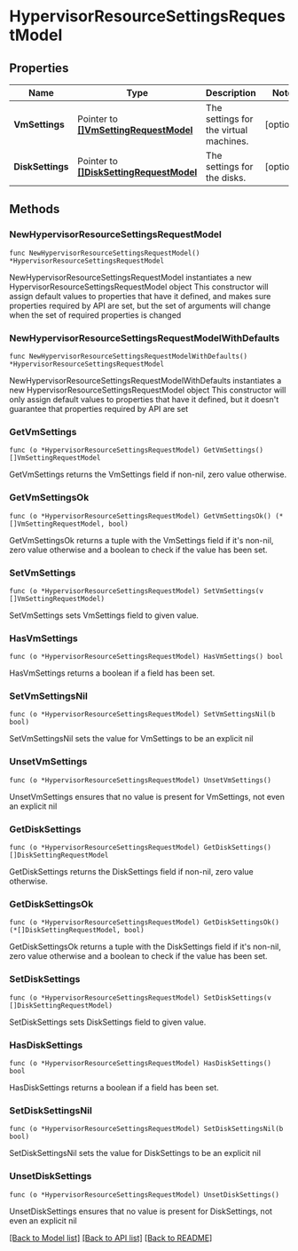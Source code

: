 # HypervisorResourceSettingsRequestModel

## Properties

Name | Type | Description | Notes
------------ | ------------- | ------------- | -------------
**VmSettings** | Pointer to [**[]VmSettingRequestModel**](VmSettingRequestModel.md) | The settings for the virtual machines. | [optional] 
**DiskSettings** | Pointer to [**[]DiskSettingRequestModel**](DiskSettingRequestModel.md) | The settings for the disks. | [optional] 

## Methods

### NewHypervisorResourceSettingsRequestModel

`func NewHypervisorResourceSettingsRequestModel() *HypervisorResourceSettingsRequestModel`

NewHypervisorResourceSettingsRequestModel instantiates a new HypervisorResourceSettingsRequestModel object
This constructor will assign default values to properties that have it defined,
and makes sure properties required by API are set, but the set of arguments
will change when the set of required properties is changed

### NewHypervisorResourceSettingsRequestModelWithDefaults

`func NewHypervisorResourceSettingsRequestModelWithDefaults() *HypervisorResourceSettingsRequestModel`

NewHypervisorResourceSettingsRequestModelWithDefaults instantiates a new HypervisorResourceSettingsRequestModel object
This constructor will only assign default values to properties that have it defined,
but it doesn't guarantee that properties required by API are set

### GetVmSettings

`func (o *HypervisorResourceSettingsRequestModel) GetVmSettings() []VmSettingRequestModel`

GetVmSettings returns the VmSettings field if non-nil, zero value otherwise.

### GetVmSettingsOk

`func (o *HypervisorResourceSettingsRequestModel) GetVmSettingsOk() (*[]VmSettingRequestModel, bool)`

GetVmSettingsOk returns a tuple with the VmSettings field if it's non-nil, zero value otherwise
and a boolean to check if the value has been set.

### SetVmSettings

`func (o *HypervisorResourceSettingsRequestModel) SetVmSettings(v []VmSettingRequestModel)`

SetVmSettings sets VmSettings field to given value.

### HasVmSettings

`func (o *HypervisorResourceSettingsRequestModel) HasVmSettings() bool`

HasVmSettings returns a boolean if a field has been set.

### SetVmSettingsNil

`func (o *HypervisorResourceSettingsRequestModel) SetVmSettingsNil(b bool)`

 SetVmSettingsNil sets the value for VmSettings to be an explicit nil

### UnsetVmSettings
`func (o *HypervisorResourceSettingsRequestModel) UnsetVmSettings()`

UnsetVmSettings ensures that no value is present for VmSettings, not even an explicit nil
### GetDiskSettings

`func (o *HypervisorResourceSettingsRequestModel) GetDiskSettings() []DiskSettingRequestModel`

GetDiskSettings returns the DiskSettings field if non-nil, zero value otherwise.

### GetDiskSettingsOk

`func (o *HypervisorResourceSettingsRequestModel) GetDiskSettingsOk() (*[]DiskSettingRequestModel, bool)`

GetDiskSettingsOk returns a tuple with the DiskSettings field if it's non-nil, zero value otherwise
and a boolean to check if the value has been set.

### SetDiskSettings

`func (o *HypervisorResourceSettingsRequestModel) SetDiskSettings(v []DiskSettingRequestModel)`

SetDiskSettings sets DiskSettings field to given value.

### HasDiskSettings

`func (o *HypervisorResourceSettingsRequestModel) HasDiskSettings() bool`

HasDiskSettings returns a boolean if a field has been set.

### SetDiskSettingsNil

`func (o *HypervisorResourceSettingsRequestModel) SetDiskSettingsNil(b bool)`

 SetDiskSettingsNil sets the value for DiskSettings to be an explicit nil

### UnsetDiskSettings
`func (o *HypervisorResourceSettingsRequestModel) UnsetDiskSettings()`

UnsetDiskSettings ensures that no value is present for DiskSettings, not even an explicit nil

[[Back to Model list]](../README.md#documentation-for-models) [[Back to API list]](../README.md#documentation-for-api-endpoints) [[Back to README]](../README.md)


